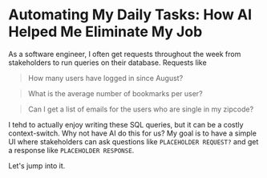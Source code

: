 # Automating My Daily Tasks: How AI Helped Me Eliminate My Job

As a software engineer, I often get requests throughout the week from stakeholders to run queries on their database. Requests like

> How many users have logged in since August?

> What is the average number of bookmarks per user?

> Can I get a list of emails for the users who are single in my zipcode?

I tehd to actually enjoy writing these SQL queries, but it can be a costly context-switch. Why not have AI do this for us? My goal is to have a simple UI where stakeholders can ask questions like `PLACEHOLDER REQUEST?` and get a response like `PLACEHOLDER RESPONSE`.

Let's jump into it.
